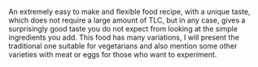 An extremely easy to make and flexible food recipe, with a unique taste, which does not require a large amount of TLC, but in any case, gives a surprisingly good taste you do not expect from looking at the simple ingredients you add. This food has many variations, I will present the traditional one suitable for vegetarians and also mention some other varieties with meat or eggs for those who want to experiment.